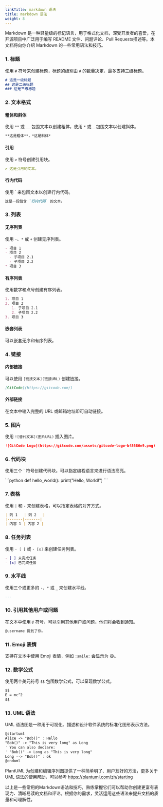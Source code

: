 ```yaml
---
linkTitle: markdown 语法
title: markdown 语法
weight: 8
---
```


Markdown 是一种轻量级的标记语言，用于格式化文档，深受开发者的喜爱，在开源项目中广泛用于编写 README 文件、问题评论、Pull Requests描述等。本文档将向你介绍 Markdown 的一些常用语法和技巧。

### 1. 标题

使用 `#` 符号来创建标题，标题的级别由 `#` 的数量决定，最多支持三级标题。

```markdown
# 这是一级标题
## 这是二级标题
### 这是三级标题
```

### 2. 文本格式

#### 粗体和斜体

使用 `**` 或 `__` 包围文本以创建粗体，使用 `*` 或 `_` 包围文本以创建斜体。

```markdown
**这是粗体**，*这是斜体*
```

#### 引用

使用 `>` 符号创建引用块。

```markdown
> 这是引用的文本。
```

#### 行内代码

使用 \` 来包围文本以创建行内代码。

```markdown
这是一段包含 `行内代码` 的文本。
```

### 3. 列表

#### 无序列表

使用 `-`、`*` 或 `+` 创建无序列表。

```markdown
- 项目 1
- 项目 2
  - 子项目 2.1
  - 子项目 2.2
* 项目 3
```

#### 有序列表

使用数字和点号创建有序列表。

```markdown
1. 项目 1
2. 项目 2
   1. 子项目 2.1
   2. 子项目 2.2
3. 项目 3
```

#### 嵌套列表

可以嵌套无序和有序列表。

### 4. 链接

#### 内部链接

可以使用 `[链接文本](链接URL)` 创建链接。

```markdown
[GitCode](https://gitcode.com/)
```

#### 外部链接

在文本中输入完整的 URL 或邮箱地址即可自动链接。

### 5. 图片

使用 `![替代文本](图片URL)` 插入图片。

```markdown
![GitCode Logo](https://gitcode.com/assets/gitcode-logo-bf8686e9.png)
```

### 6. 代码块

使用三个 \` 符号创建代码块，可以指定编程语言来进行语法高亮。

\```python
def hello_world():
    print("Hello, World!")
\```

### 7. 表格

使用 `|` 和 `-` 来创建表格，可以指定表格的对齐方式。

```markdown
| 列 1   | 列 2   |
|-------|-------|
| 内容 1 | 内容 2 |
```

### 8. 任务列表

使用 `- [ ]` 或 `- [x]` 来创建任务列表。

```markdown
- [ ] 未完成任务
- [x] 已完成任务
```

### 9. 水平线

使用三个或更多的 `-`、`*` 或 `_` 来创建水平线。

```markdown
---
```

### 10. 引用其他用户或问题

在文本中使用 `@` 符号，可以引用其他用户或问题，他们将会收到通知。

```markdown
@username 提到了你。
```

### 11. Emoji 表情

支持在文本中使用 Emoji 表情，例如 `:smile:` 会显示为 😄。

### 12. 数学公式

使用两个美元符号 `$$` 包围数学公式，可以呈现数学公式。

```markdown
$$
E = mc^2
$$
```

### 13. UML 语法

UML 语法图是一种用于可视化、描述和设计软件系统的标准化图形表示方法。

```markdown
@startuml
Alice -> "Bob()" : Hello
"Bob()" -> "This is very long" as Long
' You can also declare:
' "Bob()" -> Long as "This is very long"
Long --> "Bob()" : ok
@enduml
```

PlantUML 为创建和编辑序列图提供了一种简单明了、用户友好的方法，更多关于 UML 语法的使用帮助，可以参考 <https://plantuml.com/zh/starting>

以上是一些常用的Markdown语法和技巧，熟练掌握它们可以帮助你创建更富有表现力、清晰易读的文档和评论。根据你的需求，灵活运用这些语法来提升文档的质量和可理解性。